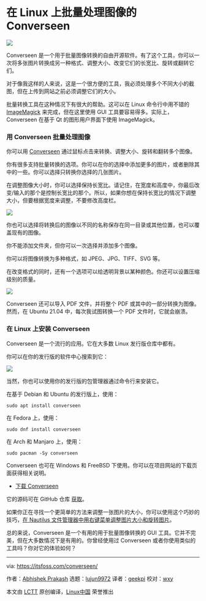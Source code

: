 [#]: subject: (Converseen for Batch Processing Images on Linux)
[#]: via: (https://itsfoss.com/converseen/)
[#]: author: (Abhishek Prakash https://itsfoss.com/author/abhishek/)
[#]: collector: (lujun9972)
[#]: translator: (geekpi)
[#]: reviewer: (wxy)
[#]: publisher: ( )
[#]: url: ( )

在 Linux 上批量处理图像的 Converseen
======

![](https://img.linux.net.cn/data/attachment/album/202107/25/215958jd5jl9q2jlzqvvg6.jpg)

Converseen 是一个用于批量图像转换的自由开源软件。有了这个工具，你可以一次将多张图片转换成另一种格式、调整大小、改变它们的长宽比、旋转或翻转它们。

对于像我这样的人来说，这是一个很方便的工具，我必须处理多个不同大小的截图，但在上传到网站之前必须调整它们的大小。

批量转换工具在这种情况下有很大的帮助。这可以在 Linux 命令行中用不错的 [ImageMagick][1] 来完成，但在这里使用 GUI 工具要容易得多。实际上，Converseen 在基于 Qt 的图形用户界面下使用 ImageMagick。

### 用 Converseen 批量处理图像

你可以用 [Converseen][2] 通过鼠标点击来转换、调整大小、旋转和翻转多个图像。

你有很多支持批量转换的选项。你可以在你的选择中添加更多的图片，或者删除其中的一些。你可以选择只转换你选择的几张图片。

在调整图像大小时，你可以选择保持长宽比。请记住，在宽度和高度中，你最后改变/输入的那个是控制长宽比的那个。所以，如果你想在保持长宽比的情况下调整大小，但要根据宽度来调整，不要修改高度栏。

![][3]

你也可以选择将转换后的图像以不同的名称保存在同一目录或其他位置，也可以覆盖现有的图像。

你不能添加文件夹，但你可以一次选择并添加多个图像。

你可以将图像转换为多种格式，如 JPEG、JPG、TIFF、SVG 等。

在改变格式的同时，还有一个选项可以给透明背景以某种颜色。你还可以设置压缩级别的质量。

![][4]

Converseen 还可以导入 PDF 文件，并将整个 PDF 或其中的一部分转换为图像。然而，在 Ubuntu 21.04 中，每次我试图转换一个 PDF 文件时，它就会崩溃。

### 在 Linux 上安装 Converseen

Converseen 是一个流行的应用。它在大多数 Linux 发行版仓库中都有。

你可以在你的发行版的软件中心搜索到它：

![][5]

当然，你也可以使用你的发行版的包管理器通过命令行来安装它。

在基于 Debian 和 Ubuntu 的发行版上，使用：

```
sudo apt install converseen
```

在 Fedora 上，使用：

```
sudo dnf install converseen
```

在 Arch 和 Manjaro 上，使用：

```
sudo pacman -Sy converseen
```

Converseen 也可在 Windows 和 FreeBSD 下使用。你可以在项目网站的下载页面获得相关说明。

- [下载 Converseen][6]

它的源码可在 GitHub 仓库 [获取][7]。

如果你正在寻找一个更简单的方法来调整一张图片的大小，你可以使用这个巧妙的技巧，[在 Nautilus 文件管理器中用右键菜单调整图片大小和旋转图片][8]。

总的来说，Converseen 是一个有用的用于批量图像转换的 GUI 工具。它并不完美，但在大多数情况下是有用的。你曾经使用过 Converseen 或者你使用类似的工具吗？你对它的体验如何？

--------------------------------------------------------------------------------

via: https://itsfoss.com/converseen/

作者：[Abhishek Prakash][a]
选题：[lujun9972][b]
译者：[geekpi](https://github.com/geekpi)
校对：[wxy](https://github.com/wxy)

本文由 [LCTT](https://github.com/LCTT/TranslateProject) 原创编译，[Linux中国](https://linux.cn/) 荣誉推出

[a]: https://itsfoss.com/author/abhishek/
[b]: https://github.com/lujun9972
[1]: https://imagemagick.org/index.php
[2]: https://converseen.fasterland.net/
[3]: https://i1.wp.com/itsfoss.com/wp-content/uploads/2021/07/converseen-interface.png?resize=800%2C400&ssl=1
[4]: https://i1.wp.com/itsfoss.com/wp-content/uploads/2021/07/converseen-features-overview_copy.png?resize=800%2C497&ssl=1
[5]: https://i2.wp.com/itsfoss.com/wp-content/uploads/2021/07/install-converseen-linux.jpeg?resize=800%2C527&ssl=1
[6]: https://converseen.fasterland.net/download/
[7]: https://github.com/Faster3ck/Converseen
[8]: https://itsfoss.com/resize-images-with-right-click/
